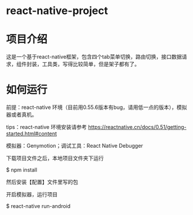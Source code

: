 # react-native-project

# 项目介绍

这是一个基于react-native框架，包含四个tab菜单切换，路由切换，接口数据请求，组件封装，工具类，写得比较简单，但是架子都有了。

# 如何运行

前提：react-native 环境（目前用0.55.6版本有bug，请用低一点的版本），模拟器或者真机。

tips：react-native 环境安装请参考 https://reactnative.cn/docs/0.51/getting-started.html#content

模拟器：Genymotion；调试工具：React Native Debugger

下载项目文件之后，本地项目文件夹下运行

$ npm install

然后安装【配置】文件里写的包

开启模拟器，运行项目

$ react-native run-android

